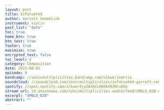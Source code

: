 ```yaml
---
layout: post
title: Infatuated
author: Garrett Semmelink
instrument: violin
post_list: "date"
toc: true
home_btn: true
btn_text: true
footer: true
maximize: true
encrypted_text: false
toc_level: 4
category: Composition
date: 2015-08-01
episode: 9
bandcamp: //sonicmultiplicities.bandcamp.com/album/inertia
soundcloud: //soundcloud.com/sonicmultiplicities/infatuated-garrett-semmelink-violin
spotify: //open.spotify.com/album/4joIAX8CLKK08XR3NCu05k
stream_url: s3.amazonaws.com/sonicmultiplicities.audio/feed/SMOLD_020.mp3
excerpt: "SMOLD_020"
abstract: ""
---
```

